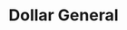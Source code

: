 ---
title: "Dollar General"
url: /waterloo/dollar-general-east-tower-park-drive/
shop: variety store
---